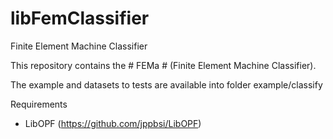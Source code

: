 # libFemClassifier
Finite Element Machine Classifier

This repository contains the # FEMa # (Finite Element Machine Classifier).

The example and datasets to tests are available into folder example/classify

Requirements
- LibOPF (https://github.com/jppbsi/LibOPF)
